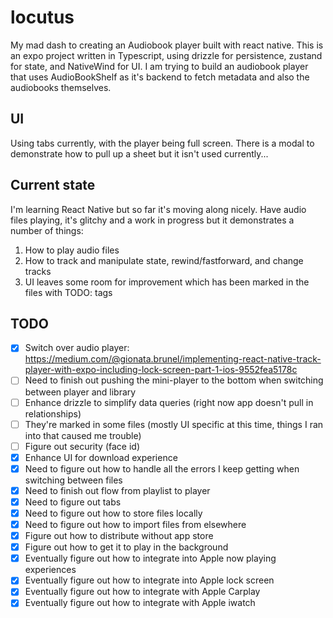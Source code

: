 # locutus

My mad dash to creating an Audiobook player built with react native. This is an expo project written in Typescript, using drizzle for persistence, zustand for state, and NativeWind for UI. I am trying to build an audiobook player that uses AudioBookShelf as it's backend to fetch metadata and also the audiobooks themselves.

## UI

Using tabs currently, with the player being full screen. There is a modal to demonstrate how to pull up a sheet but it isn't used currently...

## Current state

I'm learning React Native but so far it's moving along nicely. Have audio files playing, it's glitchy and a work in progress but it demonstrates a number of things:

1) How to play audio files
2) How to track and manipulate state, rewind/fastforward, and change tracks
3) UI leaves some room for improvement which has been marked in the files with TODO: tags

## TODO

* [X] Switch over audio player: <https://medium.com/@gionata.brunel/implementing-react-native-track-player-with-expo-including-lock-screen-part-1-ios-9552fea5178c>
* [ ] Need to finish out pushing the mini-player to the bottom when switching between player and library
* [ ] Enhance drizzle to simplify data queries (right now app doesn't pull in relationships)
* [ ] They're marked in some files (mostly UI specific at this time, things I ran into that caused me trouble)
* [ ] Figure out security (face id)
* [X] Enhance UI for download experience
* [X] Need to figure out how to handle all the errors I keep getting when switching between files
* [X] Need to finish out flow from playlist to player
* [X] Need to figure out tabs
* [X] Need to figure out how to store files locally
* [X] Need to figure out how to import files from elsewhere
* [X] Figure out how to distribute without app store
* [X] Figure out how to get it to play in the background
* [X] Eventually figure out how to integrate into Apple now playing experiences
* [X] Eventually figure out how to integrate into Apple lock screen
* [X] Eventually figure out how to integrate with Apple Carplay
* [X] Eventually figure out how to integrate with Apple iwatch
